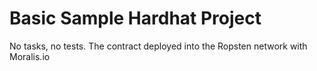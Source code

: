 # Basic Sample Hardhat Project

No tasks, no tests.
The contract deployed into the Ropsten network with Moralis.io

